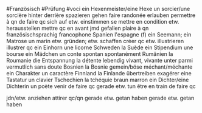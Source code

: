 #Französisch #Prüfung #voci 
ein Hexenmeister/eine Hexe  un sorcier/une sorcière
hinter derrière
spazieren gehen faire randonée
erlauben permettre à qn de faire qc
sich auf etw. einstimmen se mettre en condition
etw. herausstellen mettre qc en avant
jmd gefallen plaire à qn
französischsprachig  francophone
Spanien l'espagne (f)
ein Seemann; ein Matrose un marin
etw. gründen; etw. schaffen créer qc
etw. illustrieren illustrer qc
ein Einhorn une licorne
Schweden la Suède
ein Stipendium une bourse
ein Mädchen un conte
spontan spontanément
Rumänien la Roumanie
die Entspannung la détente
lebendig vivant, vivante
unter parmi
vermutlich sans doute
Bosnien la Bosnie
gemein/böse méchant/méchante
ein Charakter un caractère
Finnland la Finlande
übertreiben exagérer
eine Tastatur un clavier
Tschechien la tchéquie
braun marron
ein Dichter/eine Dichterin un poète
venir de faire qc 
gerade etw. tun être en train de faire qc

jdn/etw. anziehen attirer qc/qn
gerade etw. getan haben  gerade etw. getan haben
